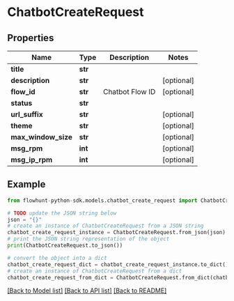 # ChatbotCreateRequest


## Properties

Name | Type | Description | Notes
------------ | ------------- | ------------- | -------------
**title** | **str** |  | 
**description** | **str** |  | [optional] 
**flow_id** | **str** | Chatbot Flow ID | [optional] 
**status** | **str** |  | 
**url_suffix** | **str** |  | [optional] 
**theme** | **str** |  | [optional] 
**max_window_size** | **str** |  | [optional] 
**msg_rpm** | **int** |  | [optional] 
**msg_ip_rpm** | **int** |  | [optional] 

## Example

```python
from flowhunt-python-sdk.models.chatbot_create_request import ChatbotCreateRequest

# TODO update the JSON string below
json = "{}"
# create an instance of ChatbotCreateRequest from a JSON string
chatbot_create_request_instance = ChatbotCreateRequest.from_json(json)
# print the JSON string representation of the object
print(ChatbotCreateRequest.to_json())

# convert the object into a dict
chatbot_create_request_dict = chatbot_create_request_instance.to_dict()
# create an instance of ChatbotCreateRequest from a dict
chatbot_create_request_from_dict = ChatbotCreateRequest.from_dict(chatbot_create_request_dict)
```
[[Back to Model list]](../README.md#documentation-for-models) [[Back to API list]](../README.md#documentation-for-api-endpoints) [[Back to README]](../README.md)



